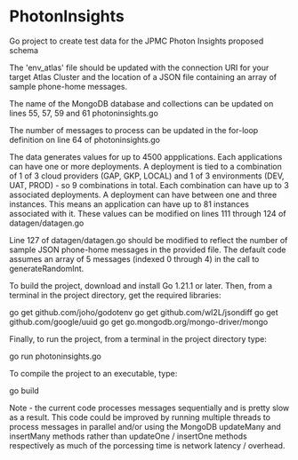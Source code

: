 # PhotonInsights
Go project to create test data for the JPMC Photon Insights proposed schema

The 'env_atlas' file should be updated with the connection URI for your target Atlas Cluster
and the location of a JSON file containing an array of sample phone-home messages.

The name of the MongoDB database and collections can be updated on lines 55, 57, 59 and 61
photoninsights.go

The number of messages to process can be updated in the for-loop definition on line 64 of photoninsights.go

The data generates values for up to 4500 appplications. Each applications can have one or more deployments.
A deployment is tied to a combination of 1 of 3 cloud providers (GAP, GKP, LOCAL) and 1 of 3 environments 
(DEV, UAT, PROD) - so 9 combinations in total. Each combination can have up to 3 associated deployments.
A deployment can have between one and three instances. This means an application can have up to 81 
instances associated with it. These values can be modified on lines 111 through 124 of datagen/datagen.go

Line 127 of datagen/datagen.go should be modified to reflect the number of sample JSON phone-home messages
in the provided file. The default code assumes an array of 5 messages (indexed 0 through 4) in the call
to generateRandomInt.

To build the project, download and install Go 1.21.1 or later. Then, from a terminal in the project
directory, get the required libraries:

go get github.com/joho/godotenv
go get github.com/wI2L/jsondiff
go get github.com/google/uuid
go get go.mongodb.org/mongo-driver/mongo

Finally, to run the project, from a terminal in the project directory type:

go run photoninsights.go

To compile the project to an executable, type:

go build

Note - the current code processes messages sequentially and is pretty slow as a result. This code could be improved
by running multiple threads to process messages in parallel and/or using the MongoDB updateMany and insertMany methods
rather than updateOne / insertOne methods respectively as much of the porcessing time is network latency / overhead.
